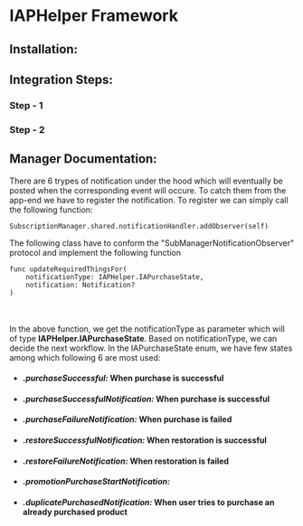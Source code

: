 # IAPHelper Framework

## Installation:

## Integration Steps:

### Step - 1 
### Step - 2


## Manager Documentation:
There are 6 trypes of notification under the hood which will eventually be posted when the corresponding event will occure. To catch them from the app-end we have to register the notification. To register we can simply call the following function:
```
SubscriptionManager.shared.notificationHandler.addObserver(self)
```
The following class have to conform the "SubManagerNotificationObserver" protocol and implement the following function
```
func updateRequiredThingsFor(
    notificationType: IAPHelper.IAPurchaseState,
    notification: Notification?
)
```
<br></br>
In the above function, we get the notificationType as parameter which will of type **IAPHelper.IAPurchaseState**. Based on notificationType, we can decide the next workflow. In the IAPurchaseState enum, we have few states among which following 6 are most used:
* #### ***.purchaseSuccessful:*** When purchase is successful
* #### ***.purchaseSuccessfulNotification:*** When purchase is successful
* #### ***.purchaseFailureNotification:*** When purchase is failed
* #### ***.restoreSuccessfulNotification:*** When restoration is successful
* #### ***.restoreFailureNotification:*** When restoration is failed
* #### ***.promotionPurchaseStartNotification:*** 
* #### ***.duplicatePurchasedNotification:*** When user tries to purchase an already purchased product 
